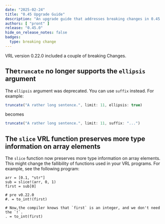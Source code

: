 ```yaml
---
date: "2025-02-24"
title: "0.45 Upgrade Guide"
description: "An upgrade guide that addresses breaking changes in 0.45.0"
authors: [ "pront" ]
release: "0.45.0"
hide_on_release_notes: false
badges:
  type: breaking change
---
```


VRL version 0.22.0 included a couple of breaking Changes.

##  The`truncate` no longer supports the `ellipsis` argument

The `ellipsis` argument was deprecated. You can use `suffix` instead. For example:

```javascript
truncate("A rather long sentence.", limit: 11, ellipsis: true)
```

becomes

```javascript
truncate("A rather long sentence.", limit: 11, suffix: "...")
```


## The `slice` VRL function preserves more type information on array elements

The `slice` function now preserves more type information on array elements. This might change the
fallibility of functions used in your VRL programs. For example, see the following program:

```text
arr = [0.1, "str"]
sub = slice!(arr, 0, 1)
first = sub[0]

# pre v0.22.0
#. = to_int!(first)

# Now,the compiler knows that `first` is an integer, and we don't need the `!`.
. = to_int(first)
```
